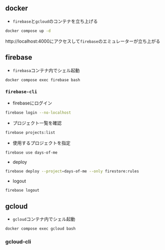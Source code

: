 ## docker
- `firebase`と`gcloud`のコンテナを立ち上げる
```bash
docker compose up -d
```
http://localhost:4000にアクセスして`firebase`のエミュレーターが立ち上がる

## firebase
- `firebasa`コンテナ内でシェル起動
```
docker compose exec firebase bash
```
### `firebase-cli`
- firebaseにログイン
```bash
firebase login --no-localhost
```
- プロジェクト一覧を確認
```bash
firebase projects:list
```
- 使用するプロジェクトを指定
```bash
firebase use days-of-me
```
- deploy
```bash
firebase deploy --project=days-of-me --only firestore:rules
```
- logout
```bash
firebase logout
```



## gcloud
- `gcloud`コンテナ内でシェル起動
```bash
docker compose exec gcloud bash
```
### gcloud-cli